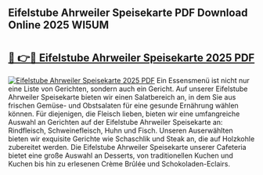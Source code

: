 ## Eifelstube Ahrweiler Speisekarte PDF Download Online 2025 WI5UM

# <h2><a href="http://gcea7rn.nevu.top/?p=Eifelstube+Ahrweiler+Speisekarte">🔗 👉🔴 Eifelstube Ahrweiler Speisekarte 2025 PDF</a></h2>

[![Eifelstube Ahrweiler Speisekarte 2025 PDF](https://i.imgur.com/dBaPXMq.png)](http://gcea7rn.nevu.top/?p=Eifelstube+Ahrweiler+Speisekarte)
Ein Essensmenü ist nicht nur eine Liste von Gerichten, sondern auch ein Gericht. Auf unserer Eifelstube Ahrweiler Speisekarte bieten wir einen Salatbereich an, in dem Sie aus frischen Gemüse- und Obstsalaten für eine gesunde Ernährung wählen können. Für diejenigen, die Fleisch lieben, bieten wir eine umfangreiche Auswahl an Gerichten auf der Eifelstube Ahrweiler Speisekarte an: Rindfleisch, Schweinefleisch, Huhn und Fisch. Unseren Auserwählten bieten wir exquisite Gerichte wie Schaschlik und Steak an, die auf Holzkohle zubereitet werden. Die Eifelstube Ahrweiler Speisekarte unserer Cafeteria bietet eine große Auswahl an Desserts, von traditionellen Kuchen und Kuchen bis hin zu erlesenen Crème Brûlée und Schokoladen-Eclairs.

